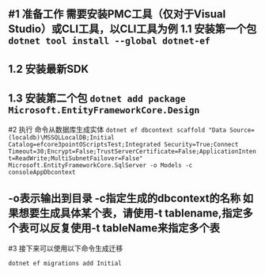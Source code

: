 #1 准备工作
需要安装PMC工具（仅对于Visual Studio）或CLI工具，以CLI工具为例
1.1 安装第一个包
`dotnet tool install --global dotnet-ef`
---
1.2 安装最新SDK
---
1.3 安装第二个包
`dotnet add package Microsoft.EntityFrameworkCore.Design`
---
#2 执行 命令从数据库生成实体
`dotnet ef dbcontext scaffold "Data Source=(localdb)\MSSQLLocalDB;Initial Catalog=efcore3pointOScriptsTest;Integrated Security=True;Connect Timeout=30;Encrypt=False;TrustServerCertificate=False;ApplicationIntent=ReadWrite;MultiSubnetFailover=False"  Microsoft.EntityFrameworkCore.SqlServer -o Models -c consoleAppDbcontext`

-o表示输出到目录 -c指定生成的dbcontext的名称
如果想要生成具体某个表，请使用-t tablename,指定多个表可以反复使用-t tableName来指定多个表
---
#3 接下来可以使用以下命令生成迁移

`dotnet ef migrations add Initial`
